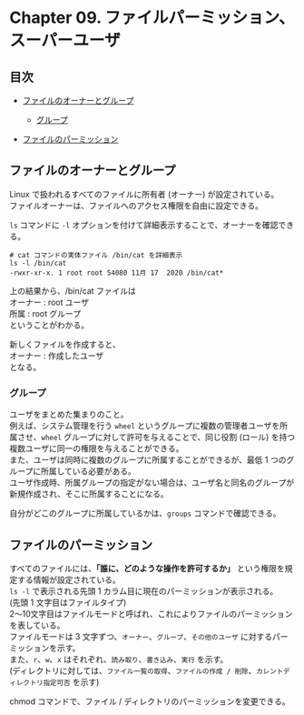 # Chapter 09. ファイルパーミッション、スーパーユーザ

## 目次

- [ファイルのオーナーとグループ](#owner&Group)

	- [グループ](#group)

- [ファイルのパーミッション](#filePermission)

## <a id="owner&Group"></a> ファイルのオーナーとグループ

Linux で扱われるすべてのファイルに所有者 (オーナー) が設定されている。  
ファイルオーナーは、ファイルへのアクセス権限を自由に設定できる。

`ls` コマンドに `-l` オプションを付けて詳細表示することで、オーナーを確認できる。

```shell
# cat コマンドの実体ファイル /bin/cat を詳細表示
ls -l /bin/cat
-rwxr-xr-x. 1 root root 54080 11月 17  2020 /bin/cat*
```

上の結果から、/bin/cat ファイルは  
オーナー : root ユーザ  
所属 : root グループ  
ということがわかる。

新しくファイルを作成すると、  
オーナー : 作成したユーザ  
となる。

### <a id="group"></a> グループ

ユーザをまとめた集まりのこと。  
例えば、システム管理を行う `wheel` というグループに複数の管理者ユーザを所属させ、`wheel` グループに対して許可を与えることで、同じ役割 (ロール) を持つ複数ユーザに同一の権限を与えることができる。  
また、ユーザは同時に複数のグループに所属することができるが、最低 1 つのグループに所属している必要がある。  
ユーザ作成時、所属グループの指定がない場合は、ユーザ名と同名のグループが新規作成され、そこに所属することになる。

自分がどこのグループに所属しているかは、`groups` コマンドで確認できる。


## <a id="filePermission"></a> ファイルのパーミッション

すべてのファイルには、**「誰に、どのような操作を許可するか」** という権限を規定する情報が設定されている。  
`ls -l` で表示される先頭 1 カラム目に現在のパーミッションが表示される。  
(先頭 1 文字目はファイルタイプ)  
2～10文字目はファイルモードと呼ばれ、これによりファイルのパーミッションを表している。  
ファイルモードは 3 文字ずつ、`オーナー`、`グループ`、`その他のユーザ` に対するパーミッションを示す。  
また、`r`、`w`、`x` はそれぞれ、`読み取り`、`書き込み`、`実行` を示す。  
(ディレクトリに対しては、`ファイル一覧の取得`、`ファイルの作成 / 削除`、`カレントディレクトリ指定可否` を示す)

chmod コマンドで、ファイル / ディレクトリのパーミッションを変更できる。

